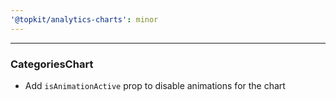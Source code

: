 ```yaml
---
'@topkit/analytics-charts': minor
---
```


---
### CategoriesChart

- Add `isAnimationActive` prop to disable animations for the chart
